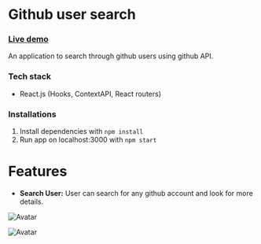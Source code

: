 # Github user search

### [Live demo](https://usersearch1111.netlify.app/)

An application to search through github users using github API.

### Tech stack
- React.js (Hooks, ContextAPI, React routers)

### Installations

1. Install dependencies with `npm install`
2. Run app on localhost:3000 with `npm start`

# Features

- **Search User:** User can search for any github account and look for more details.

![Avatar](./assets/home.PNG)

![Avatar](./assets/detail.PNG)
